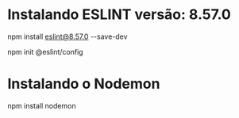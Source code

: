 # Instalando ESLINT versão: 8.57.0

npm install eslint@8.57.0 --save-dev

npm init @eslint/config


# Instalando o Nodemon

npm install nodemon